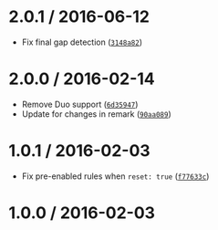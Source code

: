 <!--remark setext-->

<!--lint disable no-multiple-toplevel-headings -->

2.0.1 / 2016-06-12
==================

*   Fix final gap detection ([`3148a82`](https://github.com/wooorm/remark-message-control/commit/3148a82))

2.0.0 / 2016-02-14
==================

*   Remove Duo support ([`6d35947`](https://github.com/wooorm/remark-message-control/commit/6d35947))
*   Update for changes in remark ([`90aa089`](https://github.com/wooorm/remark-message-control/commit/90aa089))

1.0.1 / 2016-02-03
==================

*   Fix pre-enabled rules when `reset: true` ([`f77633c`](https://github.com/wooorm/remark-message-control/commit/f77633c))

1.0.0 / 2016-02-03
==================
